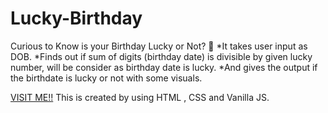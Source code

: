 # Lucky-Birthday
Curious to Know is your Birthday Lucky or Not? 🎉
*It takes user input as DOB.
*Finds out if sum of digits (birthday date) is divisible by given lucky number, will be consider as birthday date is lucky. 
*And gives the output if the birthdate is lucky or not with some visuals.

[VISIT ME!!](https://lucky-birthday-site.netlify.app/)
This is created by using HTML , CSS and Vanilla JS.

